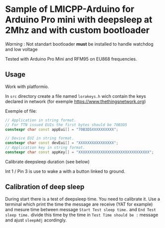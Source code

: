 # Sample of LMICPP-Arduino for Arduino Pro mini with deepsleep at 2Mhz and with custom bootloader

*Warning* : Not standart bootloader **must** be installed to handle watchdog and low voltage

Tested with Arduino Pro Mini and RFM95 on EU868 frequencies.

## Usage

Work with platformio.

In ``src`` directory create a file named ``lorakeys.h`` wich contain the keys declared in network (for exemple <https://www.thethingsnetwork.org>)

Exemple of file:

```cpp
// Application in string format.
// For TTN issued EUIs the first bytes should be 70B3D5
constexpr char const appEui[] = "70B3D5XXXXXXXXXX";

// Device EUI in string format.
constexpr char const devEui[] = "XXXXXXXXXXXXXXXX";
// Application key in string format.
constexpr char const appKey[] = "XXXXXXXXXXXXXXXXXXXXXXXXXXXXXXXX";

```

Calibrate deepsleep duration (see below)

Int 1 / Pin 3 is use to wake a with a button linked to ground.

## Calibration of deep sleep

During start there is a test of deepsleep time.
You need to calibrate it.
Use a terminal which print the time the message are receive (YAT for example) and mesure time between message `Start Test sleep time.` and `End Test sleep time.` divide this time by the time in `Test Time should be :` message and ajust `sleepAdj` acordingly.
